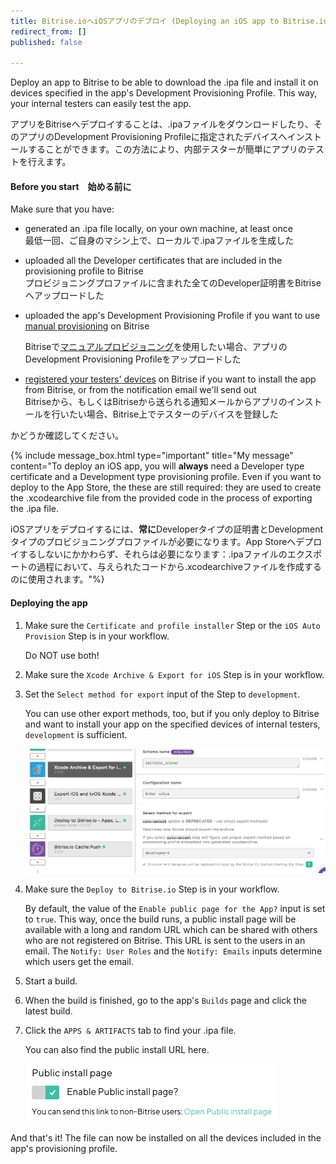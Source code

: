 ```yaml
---
title: Bitrise.ioへiOSアプリのデプロイ (Deploying an iOS app to Bitrise.io)
redirect_from: []
published: false

---
```

Deploy an app to Bitrise to be able to download the .ipa file and install it on devices specified in the app's Development Provisioning Profile. This way, your internal testers can easily test the app.

アプリをBitriseへデプロイすることは、.ipaファイルをダウンロードしたり、そのアプリのDevelopment Provisioning Profileに指定されたデバイスへインストールすることができます。この方法により、内部テスターが簡単にアプリのテストを行えます。

#### Before you start　始める前に

Make sure that you have:

* generated an .ipa file locally, on your own machine, at least once  
  最低一回、ご自身のマシン上で、ローカルで.ipaファイルを生成した
* uploaded all the Developer certificates that are included in the provisioning profile to Bitrise  
  プロビジョニングプロファイルに含まれた全てのDeveloper証明書をBitriseへアップロードした
* uploaded the app's Development Provisioning Profile if you want to use [manual provisioning](/code-signing/ios-code-signing/ios-manual-provisioning/) on Bitrise

  Bitriseで[マニュアルプロビジョニング](/code-signing/ios-code-signing/ios-manual-provisioning/)を使用したい場合、アプリのDevelopment Provisioning Profileをアップロードした
* [registered your testers' devices](/testing/registering-a-test-device/) on Bitrise if you want to install the app from Bitrise, or from the notification email we'll send out  
  Bitriseから、もしくはBitriseから送られる通知メールからアプリのインストールを行いたい場合、Bitrise上でテスターのデバイスを登録した

かどうか確認してください。

{% include message_box.html type="important" title="My message" content="To deploy an iOS app, you will **always** need a Developer type certificate and a Development type provisioning profile. Even if you want to deploy to the App Store, the these are still required: they are used to create the .xcodearchive file from the provided code in the process of exporting the .ipa file.

iOSアプリをデプロイするには、**常に**Developerタイプの証明書とDevelopmentタイプのプロビジョニングプロファイルが必要になります。App Storeへデプロイするしないにかかわらず、それらは必要になります：.ipaファイルのエクスポートの過程において、与えられたコードから.xcodearchiveファイルを作成するのに使用されます。"%}

#### Deploying the app

1. Make sure the `Certificate and profile installer` Step or the `iOS Auto Provision` Step is in your workflow.

   Do NOT use both!
2. Make sure the `Xcode Archive & Export for iOS` Step is in your workflow.
3. Set the `Select method for export` input of the Step to `development`.

   You can use other export methods, too, but if you only deploy to Bitrise and want to install your app on the specified devices of internal testers, `development` is sufficient.

   ![](/img/code-signing/ios-code-signing/xcode-archive-export-method.png)
4. Make sure the `Deploy to Bitrise.io` Step is in your workflow.

   By default, the value of the `Enable public page for the App?` input is set to `true`. This way, once the build runs, a public install page will be available with a long and random URL which can be shared with others who are not registered on Bitrise. This URL is sent to the users in an email. The `Notify: User Roles` and the `Notify: Emails` inputs determine which users get the email.
5. Start a build.
6. When the build is finished, go to the app's `Builds` page and click the latest build.
7. Click the `APPS & ARTIFACTS` tab to find your .ipa file.

   You can also find the public install URL here.

   ![](/img/public-install-page.png)

And that's it! The file can now be installed on all the devices included in the app's provisioning profile.